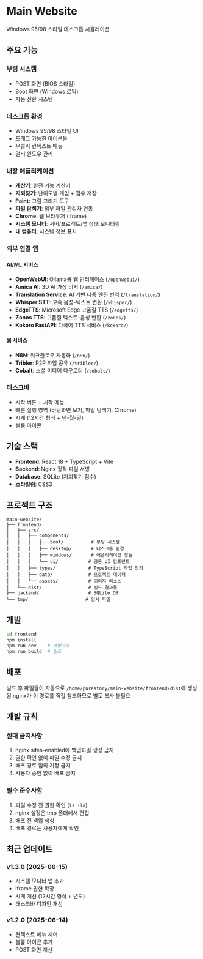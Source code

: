 # Main Website

Windows 95/98 스타일 데스크톱 시뮬레이션

## 주요 기능

### 부팅 시스템
- POST 화면 (BIOS 스타일)
- Boot 화면 (Windows 로딩)
- 자동 전환 시스템

### 데스크톱 환경
- Windows 95/98 스타일 UI
- 드래그 가능한 아이콘들
- 우클릭 컨텍스트 메뉴
- 멀티 윈도우 관리

### 내장 애플리케이션
- **계산기**: 완전 기능 계산기
- **지뢰찾기**: 난이도별 게임 + 점수 저장
- **Paint**: 그림 그리기 도구
- **파일 탐색기**: 외부 파일 관리자 연동
- **Chrome**: 웹 브라우저 (iframe)
- **시스템 모니터**: 서버/프로젝트/앱 상태 모니터링
- **내 컴퓨터**: 시스템 정보 표시

### 외부 연결 앱
#### AI/ML 서비스
- **OpenWebUI**: Ollama용 웹 인터페이스 (`/openwebui/`)
- **Amica AI**: 3D AI 가상 비서 (`/amica/`)
- **Translation Service**: AI 기반 다중 엔진 번역 (`/translation/`)
- **Whisper STT**: 고속 음성-텍스트 변환 (`/whisper/`)
- **EdgeTTS**: Microsoft Edge 고품질 TTS (`/edgetts/`)
- **Zonos TTS**: 고품질 텍스트-음성 변환 (`/zonos/`)
- **Kokoro FastAPI**: 다국어 TTS 서비스 (`/kokoro/`)

#### 웹 서비스
- **N8N**: 워크플로우 자동화 (`/n8n/`)
- **Tribler**: P2P 파일 공유 (`/tribler/`)
- **Cobalt**: 소셜 미디어 다운로더 (`/cobalt/`)

### 태스크바
- 시작 버튼 + 시작 메뉴
- 빠른 실행 영역 (바탕화면 보기, 파일 탐색기, Chrome)
- 시계 (12시간 형식 + 년-월-일)
- 볼륨 아이콘

## 기술 스택

- **Frontend**: React 18 + TypeScript + Vite
- **Backend**: Nginx 정적 파일 서빙
- **Database**: SQLite (지뢰찾기 점수)
- **스타일링**: CSS3

## 프로젝트 구조

```
main-website/
├── frontend/
│   ├── src/
│   │   ├── components/
│   │   │   ├── boot/          # 부팅 시스템
│   │   │   ├── desktop/       # 데스크톱 환경
│   │   │   ├── windows/       # 애플리케이션 창들
│   │   │   └── ui/           # 공통 UI 컴포넌트
│   │   ├── types/            # TypeScript 타입 정의
│   │   ├── data/             # 프로젝트 데이터
│   │   └── assets/           # 이미지 리소스
│   └── dist/                 # 빌드 결과물
├── backend/                  # SQLite DB
└── tmp/                     # 임시 파일
```

## 개발

```bash
cd frontend
npm install
npm run dev    # 개발서버
npm run build  # 빌드
```

## 배포

빌드 후 파일들이 자동으로 `/home/purestory/main-website/frontend/dist`에 생성됨
nginx가 이 경로를 직접 참조하므로 별도 복사 불필요

## 개발 규칙

### 절대 금지사항
1. nginx sites-enabled에 백업파일 생성 금지
2. 권한 확인 없이 파일 수정 금지
3. 배포 경로 임의 지정 금지
4. 사용자 승인 없이 배포 금지

### 필수 준수사항
1. 파일 수정 전 권한 확인 (`ls -la`)
2. nginx 설정은 tmp 폴더에서 편집
3. 배포 전 백업 생성
4. 배포 경로는 사용자에게 확인

## 최근 업데이트

### v1.3.0 (2025-06-15)
- 시스템 모니터 앱 추가
- iframe 권한 확장
- 시계 개선 (12시간 형식 + 년도)
- 태스크바 디자인 개선

### v1.2.0 (2025-06-14)
- 컨텍스트 메뉴 제어
- 볼륨 아이콘 추가
- POST 화면 개선 
